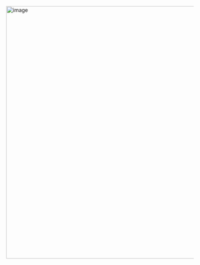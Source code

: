 <img width="1464" height="680" alt="image" src="https://github.com/user-attachments/assets/5ff0aa37-9f00-465d-bdf3-836c6610a047" />
